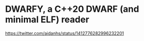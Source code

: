 # DWARFY, a C++20 DWARF (and minimal ELF) reader

https://twitter.com/aidanhs/status/1412776282996232201
